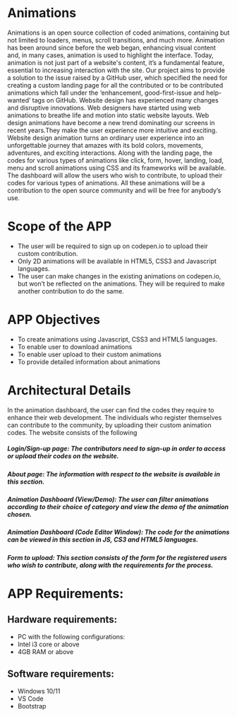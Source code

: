 # Animations
Animations is an open source collection of coded animations, containing but not limited to loaders, menus, scroll transitions, and much more.
Animation has been around since before the web began, enhancing visual content and, in many cases, animation is used to highlight the interface. Today, animation is not just part of a website's content, it’s a fundamental feature, essential to increasing interaction with the site.
Our project aims to provide a solution to the issue raised by a GitHub user, which specified the need for creating a custom landing page for all the contributed or to be contributed animations which fall under the ‘enhancement, good-first-issue and help-wanted’ tags on GitHub.
Website design has experienced many changes and disruptive innovations. Web designers
have started using web animations to breathe life and motion into static website layouts. Web
design animations have become a new trend dominating our screens in recent years.They
make the user experience more intuitive and exciting. Website design animation turns an
ordinary user experience into an unforgettable journey that amazes with its bold colors,
movements, adventures, and exciting interactions.
Along with the landing page, the codes for various types of animations like click, form,
hover, landing, load, menu and scroll animations using CSS and its frameworks will be
available. The dashboard will allow the users who wish to contribute, to upload their codes
for various types of animations. All these animations will be a contribution to the open source
community and will be free for anybody’s use.


# Scope of the APP
* The user will be required to sign up on codepen.io to upload their custom contribution.
* Only 2D animations will be available in HTML5, CSS3 and Javascript languages.
* The user can make changes in the existing animations on codepen.io, but won’t be reflected on the animations. They will be required to make another contribution to do the same.

# APP Objectives
* To create animations using Javascript, CSS3 and HTML5 languages.
* To enable user to download animations
* To enable user upload to their custom animations
* To provide detailed information about animations

# Architectural Details
In the animation dashboard, the user can find the codes they require to enhance their web development. The individuals who register themselves can contribute to the community, by
uploading their custom animation codes. The website consists of the following
##### Login/Sign-up page: The contributors need to sign-up in order to access or upload their codes on the website.
##### About page: The information with respect to the website is available in this section.
##### Animation Dashboard (View/Demo): The user can filter animations according to their choice of category and view the demo of the animation chosen.
##### Animation Dashboard (Code Editor Window): The code for the animations can be viewed in this section in JS, CS3 and HTML5 languages.
##### Form to upload: This section consists of the form for the registered users who wish to contribute, along with the requirements for the process.


# APP Requirements:
## Hardware requirements:
* PC with the following configurations:
* Intel i3 core or above
* 4GB RAM or above

## Software requirements:
* Windows 10/11
* VS Code
* Bootstrap

